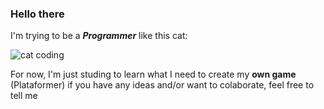 ### Hello there
I'm trying to be a **_Programmer_** like this cat:

![cat coding](https://github.com/RandomUserjs/RandomUserjs/assets/81786033/8fbcdf80-dc41-4827-8359-cb37528b6340)

For now, I'm just studing to learn what I need to create my **own game** (Plataformer) if you have any ideas and/or want to colaborate, feel free to tell me
